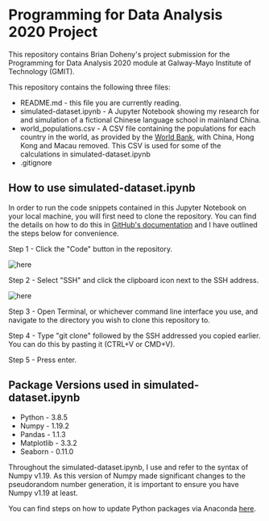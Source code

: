 # Programming for Data Analysis 2020 Project

This repository contains Brian Doheny's project submission for the Programming for Data Analysis 2020 module at Galway-Mayo Institute of Technology (GMIT).

This repository contains the following three files:
* README.md - this file you are currently reading.
* simulated-dataset.ipynb - A Jupyter Notebook showing my research for and simulation of a fictional Chinese language school in mainland China.
* world_populations.csv - A CSV file containing the populations for each country in the world, as provided by the [World Bank](https://data.worldbank.org/indicator/SP.POP.TOTL), with China, Hong Kong and Macau removed. This CSV is used for some of the calculations in simulated-dataset.ipynb 
* .gitignore

## How to use simulated-dataset.ipynb

In order to run the code snippets contained in this Jupyter Notebook on your local machine, you will first need to clone the repository. You can find the details on how to do this in [GitHub's documentation](https://docs.github.com/en/free-pro-team@latest/github/creating-cloning-and-archiving-repositories/cloning-a-repository) and I have outlined the steps below for convenience.

Step 1 - Click the "Code" button in the repository.

![here](https://screenshot.click/31_33-upgsx-93y7w.jpg)

Step 2 - Select "SSH" and click the clipboard icon next to the SSH address.

![here](https://screenshot.click/31_34-3z374-3v2lv.jpg)

Step 3 - Open Terminal, or whichever command line interface you use, and navigate to the directory you wish to clone this repository to.

Step 4 - Type "git clone" followed by the SSH addressed you copied earlier. You can do this by pasting it (CTRL+V or CMD+V).

Step 5 - Press enter.

## Package Versions used in simulated-dataset.ipynb

* Python - 3.8.5
* Numpy - 1.19.2
* Pandas - 1.1.3
* Matplotlib - 3.3.2
* Seaborn - 0.11.0

Throughout the simulated-dataset.ipynb, I use and refer to the syntax of Numpy v1.19. As this version of Numpy made significant changes to the pseudorandom number generation, it is important to ensure you have Numpy v1.19 at least.

You can find steps on how to update Python packages via Anaconda [here](https://docs.conda.io/projects/conda/en/latest/user-guide/tasks/manage-pkgs.html#updating-packages).

